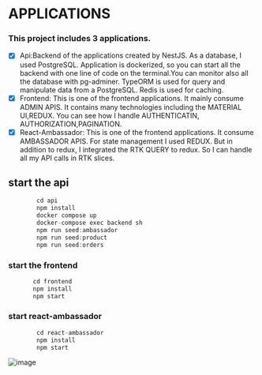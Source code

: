 # APPLICATIONS

### This project includes 3 applications.

- [x] Api:Backend of the applications created by NestJS. As a database, I used PostgreSQL. Application is dockerized, so you can start all the backend with one line of code on the terminal.You can monitor also all the database with pg-adminer. TypeORM is used for query and manipulate data from a PostgreSQL. 
Redis is used for caching. 
- [x] Frontend: This is one of the frontend applications. It mainly consume ADMIN APIS. It contains many technologies including the MATERIAL UI,REDUX. You can see how I handle AUTHENTICATIN, AUTHORIZATION,PAGINATION.
- [x] React-Ambassador: This is one of the frontend applications. It consume AMBASSADOR APIS. For state management I used REDUX. But in addition to redux, I integrated the RTK QUERY to redux. So I can handle all my API calls in RTK slices.

## start the api

```js
        cd api
        npm install
        docker compose up
        docker-compose exec backend sh
        npm run seed:ambassador
        npm run seed:product
        npm run seed:orders
```

### start the frontend

 ```js
        cd frontend
        npm install
        npm start
 ```

### start react-ambassador
```js
        cd react-ambassador
        npm install
        npm start
```
![image](https://user-images.githubusercontent.com/75525090/190682653-3ffcb615-d024-47f1-bf2b-5f2b1958077a.png)

